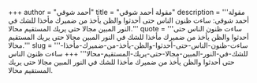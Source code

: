 +++
author = "أحمد شوقي"
title = "مقولة أحمد شوقي"
description = '''مقولة أحمد شوقي: ساءت ظنون الناس حتى أحدثوا والظن يأخذ من ضميرك مأخذا للشك في النور المبين مجالا حتى يريك المستقيم محالا.'''
quote = '''ساءت ظنون الناس حتى أحدثوا والظن يأخذ من ضميرك مأخذا للشك في النور المبين مجالا حتى يريك المستقيم محالا.'''
slug = '''ساءت-ظنون-الناس-حتى-أحدثوا-والظن-يأخذ-من-ضميرك-مأخذا-للشك-في-النور-المبين-مجالا-حتى-يريك-المستقيم-محالا'''
+++
ساءت ظنون الناس حتى أحدثوا والظن يأخذ من ضميرك مأخذا للشك في النور المبين مجالا حتى يريك المستقيم محالا.
